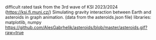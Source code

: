 difficult rated task from the 3rd wave of KSI 2023/2024 (https://ksi.fi.muni.cz/)
Simulating gravity interaction between Earth and asteroids in graph animation. (data from the asteroids.json file)
libraries: matplotlib, numpy
https://github.com/AlesGabrhelik/asteroids/blob/master/asteroids.gif?raw=true
